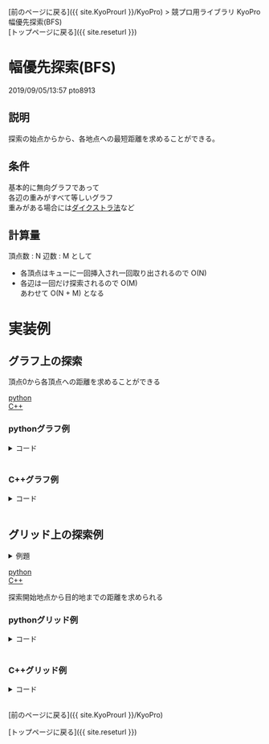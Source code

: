 [前のページに戻る]({{ site.KyoProurl }}/KyoPro) > 競プロ用ライブラリ KyoPro 幅優先探索(BFS)<br>
[トップページに戻る]({{ site.reseturl }})<br>

# 幅優先探索(BFS)
2019/09/05/13:57 pto8913 <br>

## 説明
探索の始点からから、各地点への最短距離を求めることができる。

## 条件
基本的に無向グラフであって <br>
各辺の重みがすべて等しいグラフ <br>
重みがある場合には[ダイクストラ法]()など

## 計算量
頂点数 : N 辺数 : M として<br>
* 各頂点はキューに一回挿入され一回取り出されるので O(N)
* 各辺は一回だけ探索されるので O(M) <br>
あわせて O(N + M) となる

# 実装例

## グラフ上の探索

頂点0から各頂点への距離を求めることができる

[python](#pythonグラフ例) <br>
[C++](#C++グラフ例) <br>

### pythonグラフ例

<details>
<summary> コード </summary>

```python
# import sys
#sys.setrecursionlimit(10**6) # 問題によっては必要になるかも
from collections import deque

q = deque()

graph = [[1, 4, 2], [0, 4, 3, 8], [0, 5], [1, 8, 7], [1, 0, 8], [2, 8, 6], [7, 5], [3, 6], [1, 4, 3, 5]]
dist = [-1] * 9
dist[0] = 0
q.append(0)

def bfs():
  while q:
    vertex = q.popleft()
    for next_vertex in graph[vertex]:
      if dist[next_vertex] == -1:
        dist[next_vertex] = dist[vertex] + 1
        q.append(next_vertex)

bfs()

for v in range(9):
  print(v, ":", dist[v])
```

各頂点について頂点0からの距離を求められる。
```
output
0 : 0
1 : 1
2 : 1
3 : 2
4 : 1
5 : 2
6 : 3
7 : 3
8 : 2
```

</details><br>

### C++グラフ例

<details>
<summary> コード </summary>

```cpp
#include <iostream>
#include <queue>
#include <vector>

using namespace std;

#define rep(i, n) for(int i = 0; i < (n); ++i)

int main(){
  vector<vector<int>> graph = { 
    {1, 4, 2}, {0, 4, 3, 8}, {0, 5}, {1, 8, 7}, {1, 0, 8},
    {2, 8, 6}, {7, 5}, {3, 6}, {1, 4, 3, 5} };

  vector<int> dist(9, -1);
  queue<int> q;
  dist[0] = 0;
  q.push(0);

  while (!q.empty()) {
    int vertex = q.front();
    q.pop();

    for (int next_vertex : graph[vertex]) {
      if (dist[next_vertex] == -1) {
        dist[next_vertex] = dist[vertex] + 1;
        q.push(next_vertex);
      }
    }
  }

  for (int v = 0; v < 9; ++v) {
    printf("%d : %d\n", v, dist[v]);
  }
}
```

各頂点について頂点0からの距離を求められる。
```
output
0 : 0
1 : 1
2 : 1
3 : 2
4 : 1
5 : 2
6 : 3
7 : 3
8 : 2
```

</details><br>

## グリッド上の探索例

<details>
<summary> 例題 </summary>

* [ABC007 C-幅優先探索](https://atcoder.jp/contests/abc007/tasks/abc007_3)

</details>

[python](#pythonグリッド例) <br>
[C++](#C++グリッド例)

探索開始地点から目的地までの距離を求められる

### pythonグリッド例

<details>
<summary> コード </summary>

```python
import sys

sys.setrecursionlimit(10**6)

stdin = sys.stdin.readline
na = lambda: map(int, stdin().split())
ns = lambda: stdin().rstrip()
ni = lambda: int(ns())

r, c = na()
sy, sx = na()
gy, gx = na()
maze = [list(ns()) for _ in range(r)]
ans = [[-1 for _ in range(c)]for _ in range(r)]

from collections import deque
q = deque()
q.append((sx, sy))
ans[sy][sx] = 0

def bfs():
  while q:
    x, y = q.popleft()
    if x == gx and y == gy:
      return ans[gy][gx]
    for dx, dy in [(1, 0), (0, 1), (-1, 0), (0, -1)]:
      nx = x + dx
      ny = y + dy
      if ans[ny][nx] == -1 and maze[ny][nx] != "#":
        q.append((nx, ny))
        ans[ny][nx] = ans[y][x] + 1

print(bfs())
```

</details><br>

### C++グリッド例

<details>
<summary> コード </summary>

```cpp
#include <iostream>
#include <queue>

using namespace std;

#define rep(i, n) for(int i = 0; i < (n); ++i)
#define mkp(a, b) make_pair(a, b)
#define P pair<int, int>

int dx[4] = { 0, 0, 1, -1 };
int dy[4] = { 1, -1, 0, 0 };

int main(){
  int r, c, sy, sx, gy, gx;
  cin >> r >> c >> sy >> sx >> gy >> gx;
  --sy; --sx; --gy; --gx;

  char graph[111][111];
  int dist[111][111]; 
  rep(y, r) {
    rep(x, c) {
       cin >> graph[y][x];
       dist[y][x] = -1;
    }
  }
  dist[sy][sx] = 0;

  queue<P> que;
  que.push(mkp(sx, sy));
  
  while (!que.empty()) {
    P p = que.front();
    que.pop();
    int x = p.first;
    int y = p.second;
    if (y == gy && x == gx) break;
    rep(i, 4) {
      int mx = dx[i] + x;
      int my = dy[i] + y;
      if (graph[my][mx] != '#' && dist[my][mx] == -1) {
        que.push(mkp(mx, my));
        dist[my][mx] = dist[y][x] + 1;
      }
    }
  }
  cout << dist[gy][gx] << endl;
}
```

</details><br>

[前のページに戻る]({{ site.KyoProurl }}/KyoPro)<br>

[トップページに戻る]({{ site.reseturl }})<br>